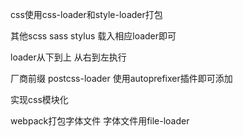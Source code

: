 css使用css-loader和style-loader打包



其他scss  sass stylus  载入相应loader即可



loader从下到上 从右到左执行



厂商前缀 postcss-loader 使用autoprefixer插件即可添加



实现css模块化



webpack打包字体文件 字体文件用file-loader



